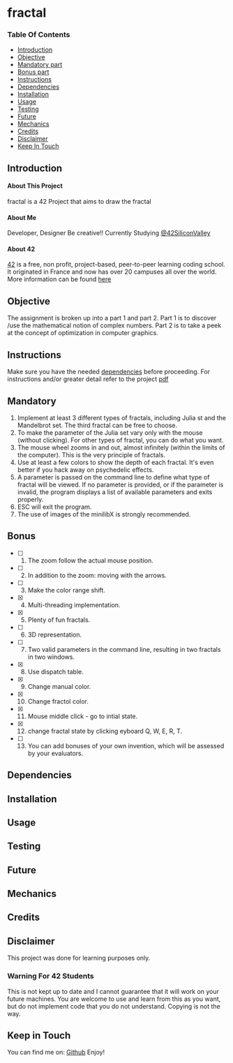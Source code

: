 # fractal

### Table Of Contents
* [Introduction](#introduction)
* [Objective](#objective)
* [Mandatory part](#mandatory)
* [Bonus part](#bonus)
* [Instructions](#instructions)
* [Dependencies](#dependencies)
* [Installation](#installation)
* [Usage](#usage)
* [Testing](#testing) 
* [Future](#future)
* [Mechanics](#mechanics)
* [Credits](#credits)
* [Disclaimer](#disclaimer)
* [Keep In Touch](#keep-in-touch)

## Introduction  

#### About This Project
fractal is a 42 Project that aims to draw the fractal

#### About Me
Developer, Designer Be creative!! Currently Studying [@42SiliconValley][42]

#### About 42  
[42][42] is a free, non profit, project-based, peer-to-peer learning coding school. It originated in France and now has over 20 campuses all over the world. More information can be found [here][42] 

## Objective  
The assignment is broken up into a part 1 and part 2. Part 1 is to discover /use the mathematical notion of complex numbers. Part 2 is to take a peek at the concept of optimization in computer graphics.

## Instructions
Make sure you have the needed [dependencies](#dependencies) before proceeding.
For instructions and/or greater detail refer to the project [pdf][pdf]
## Mandatory
1. Implement at least 3 different types of fractals, including Julia st and the Mandelbrot set. The third fractal can be free to choose.
2. To make the parameter of the Julia set vary only with the mouse (without clicking). For other types of fractal, you can do what you want.
3. The mouse wheel zooms in and out, almost infinitely (within the limits of the computer). This is the very principle of fractals.
4. Use at least a few colors to show the depth of each fractal. It's even better if you hack away on psychedelic effects.
5. A parameter is passed on the command line to define what type of fractal will be viewed. If no parameter is provided, or if the parameter is invalid, the program displays a list of available parameters and exits properly.
6. ESC will exit the program.
7. The use of images of the minilibX is strongly recommended.
## Bonus
- [ ] 1. The zoom follow the actual mouse position.
- [ ] 2. In addition to the zoom: moving with the arrows.
- [ ] 3. Make the color range shift.
- [x] 4. Multi-threading implementation.
- [x] 5. Plenty of fun fractals.
- [ ] 6. 3D representation.
- [ ] 7. Two valid parameters in the command line, resulting in two fractals in two windows.
- [x] 8. Use dispatch table.
- [x] 9. Change manual color.
- [x] 10. Change fractol color.
- [x] 11. Mouse middle click - go to intial state.
- [x] 12. change fractal state by clicking eyboard Q, W, E, R, T.
- [ ] 13. You can add bonuses of your own invention, which will be assessed by your evaluators.

## Dependencies  


## Installation


## Usage  


## Testing  


## Future

## Mechanics  

## Credits  


## Disclaimer

This project was done for learning purposes only.

### Warning For 42 Students

This is not kept up to date and I cannot guarantee that it will work on your future machines. You are welcome to use and learn from this as you want, but do not implement code that you do not understand. Copying is not the way. 

## Keep in Touch

You can find me on:
[Github][kosehy]
Enjoy!

[42]: http://42.us.org "42 USA"
[pdf]: https://github.com/kosehy/numpy_rush/blob/master/numpy.en.pdf

[kosehy]: https://github.com/kosehy
